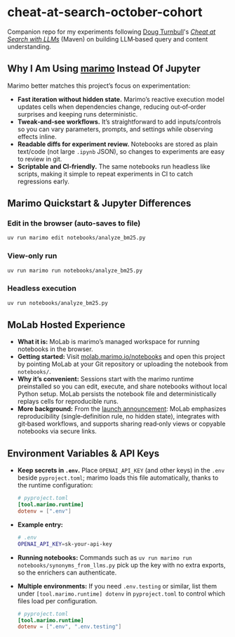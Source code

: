 # cheat-at-search-october-cohort

Companion repo for my experiments following [Doug Turnbull](https://www.linkedin.com/in/softwaredoug/)'s
[*Cheat at Search with LLMs*](https://maven.com/softwaredoug/cheat-at-search) (Maven) on building LLM‑based
query and content understanding.

## Why I Am Using [marimo](https://marimo.io) Instead Of Jupyter

Marimo better matches this project’s focus on experimentation:

- **Fast iteration without hidden state.** Marimo’s reactive execution model updates cells when dependencies change, reducing out‑of‑order surprises and keeping runs deterministic.
- **Tweak‑and‑see workflows.** It’s straightforward to add inputs/controls so you can vary parameters, prompts, and settings while observing effects inline.
- **Readable diffs for experiment review.** Notebooks are stored as plain text/code (not large `.ipynb` JSON), so changes to experiments are easy to review in git.
- **Scriptable and CI‑friendly.** The same notebooks run headless like scripts, making it simple to repeat experiments in CI to catch regressions early.

## Marimo Quickstart & Jupyter Differences

### Edit in the browser (auto‑saves to file)

  ```bash
  uv run marimo edit notebooks/analyze_bm25.py
```

### View‑only run

  ```bash
  uv run marimo run notebooks/analyze_bm25.py
  ```

### Headless execution

  ```bash
  uv run notebooks/analyze_bm25.py
  ```
## MoLab Hosted Experience

* **What it is:** MoLab is marimo’s managed workspace for running notebooks in the browser.
* **Getting started:** Visit [molab.marimo.io/notebooks](https://molab.marimo.io/notebooks) and open this project by
  pointing MoLab at your Git repository or uploading the notebook from `notebooks/`.
* **Why it’s convenient:** Sessions start with the marimo runtime preinstalled so you can edit, execute, and share
  notebooks without local Python setup. MoLab persists the notebook file and deterministically replays cells for
  reproducible runs.
* **More background:** From the [launch announcement](https://marimo.io/blog/announcing-molab): MoLab emphasizes
  reproducibility (single‑definition rule, no hidden state), integrates with git‑based workflows, and supports sharing
  read‑only views or copyable notebooks via secure links.

## Environment Variables & API Keys

* **Keep secrets in `.env`.** Place `OPENAI_API_KEY` (and other keys) in the `.env` beside `pyproject.toml`; marimo loads
  this file automatically, thanks to the runtime configuration:

  ```toml
  # pyproject.toml
  [tool.marimo.runtime]
  dotenv = [".env"]
  ```
* **Example entry:**

  ```bash
  # .env
  OPENAI_API_KEY=sk-your-api-key
  ```

* **Running notebooks:** Commands such as `uv run marimo run notebooks/synonyms_from_llms.py` pick up the key with no
  extra exports, so the enrichers can authenticate.
* **Multiple environments:** If you need `.env.testing` or similar, list them under `[tool.marimo.runtime] dotenv` in
  `pyproject.toml` to control which files load per configuration.
    ```toml
  # pyproject.toml
  [tool.marimo.runtime]
  dotenv = [".env", ".env.testing"]
  ```
